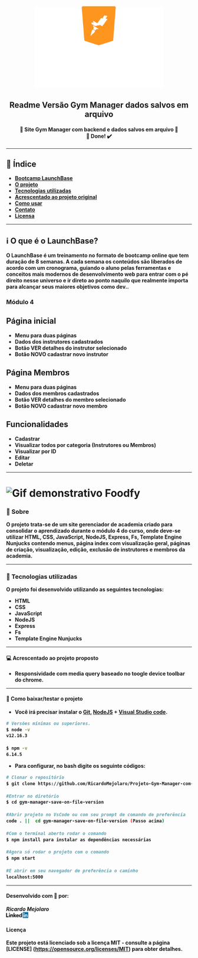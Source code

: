 <h1 align=center>
<img src="gym-manager-save-on-file-version/public/assets/logo-launchbase.svg" alt="Bootcamp LaunchBase" width="350px">
<h2 align=center><strong>Readme Versão Gym Manager dados salvos em arquivo<strong></h2>
</h1>

<h4 align="center"> 
🚀 Site Gym Manager com backend e dados salvos em arquivo 🚀 <br/> 🚀 Done! ✔️
</h4>

---

## 📑️ Índice

- [Bootcamp LaunchBase](#ℹ️-O-que-é-o-LaunchBase)
- [O projeto](#📝️-Sobre)
- [Tecnologias utilizadas](#🚀️-Tecnologias-utilizadas)
- [Acrescentado ao projeto original](#💻️-Acrescentado-ao-projeto-proposto)
- [Como usar](#💾️-Como-baixar/testar-o-projeto)
- [Contato](#-Desenvolvido-com-💙️-por:)
- [Licensa](#-Licença:)

---

## ℹ️ O que é o LaunchBase?

O LaunchBase é um treinamento no formato de bootcamp online que tem duração de 8 semanas. A cada semana os conteúdos são liberados de acordo com um cronograma, guiando o aluno pelas ferramentas e conceitos mais modernos de desenvolvimento web para entrar com o pé direito nesse universo e ir direto ao ponto naquilo que realmente importa para alcançar seus maiores objetivos como dev..

### Módulo 4

<h2>Página inicial</h2>
<ul>
  <li>Menu para duas páginas</li>
  <li>Dados dos instrutores cadastrados</li>
  <li>Botão VER detalhes do instrutor selecionado</li>
  <li>Botão NOVO cadastrar novo instrutor</li>
</ul>

<h2>Página Membros</h2>
<ul>
  <li>Menu para duas páginas</li>
  <li>Dados dos membros cadastrados</li>
  <li>Botão VER detalhes do membro selecionado</li>
  <li>Botão NOVO cadastrar novo membro</li>
</ul>

<h2>Funcionalidades</h2>
<ul>
  <li>Cadastrar</li>
  <li>Visualizar todos por categoria (Instrutores ou Membros)</li>
  <li>Visualizar por ID</li>
  <li>Editar</li>
  <li>Deletar</li>
</ul>

---

<h1>
<img src="gym-manager-save-on-file-version/public/assets/gym-manager.gif" alt="Gif demonstrativo Foodfy">
</h1>

### 📝️ Sobre

O projeto trata-se de um site gerenciador de academia criado para consolidar o aprendizado
durante o módulo 4 do curso, onde deve-se utilizar HTML, CSS, JavaScript,
NodeJS, Express, Fs, Template Engine Nunjucks contendo menus, página index com visualização geral, páginas de criação, visualização, edição, exclusão de instrutores e membros da academia.

---

### 🚀️ Tecnologias utilizadas

O projeto foi desenvolvido utilizando as seguintes tecnologias:

- HTML
- CSS
- JavaScript
- NodeJS
- Express
- Fs
- Template Engine Nunjucks

---

#### 💻️ Acrescentado ao projeto proposto

- Responsividade com media query baseado no toogle device toolbar do chrome.

---

#### 💾️ Como baixar/testar o projeto

- Você irá precisar instalar o [Git](https://git-scm.com/), [NodeJS](https://nodejs.org/pt-br/download/) + [Visual Studio code](https://code.visualstudio.com/).

```bash
# Versões mínimas ou superiores.
$ node -v
v12.16.3

$ npm -v
6.14.5
```

- Para configurar, no bash digite os seguinte códigos:

```bash
# Clonar o repositório
$ git clone https://github.com/RicardoMejolaro/Projeto-Gym-Manager-com-NodeJS.git

#Entrar no diretório
$ cd gym-manager-save-on-file-version

#Abrir projeto no VsCode ou com seu prompt de comando de preferência
code . ||  cd gym-manager-save-on-file-version (Passo acima) 

#Com o terminal aberto rodar o comando
$ npm install para instalar as dependências necessárias

#Agora só rodar o projeto com o comando
$ npm start

#E abrir em seu navegador de preferência o caminho
localhost:5000

```
---

#### Desenvolvido com 💙️ por:

***Ricardo Mejolaro*** 
<br/> 
<a href="https://www.linkedin.com/in/ricardo-mejolaro/">
<img src="gym-manager-save-on-file-version/public/assets/linkedin.png">
</a>

#### Licença

Este projeto está licenciado sob a licença MIT - consulte a página [LICENSE] (https://opensource.org/licenses/MIT) para obter detalhes.
